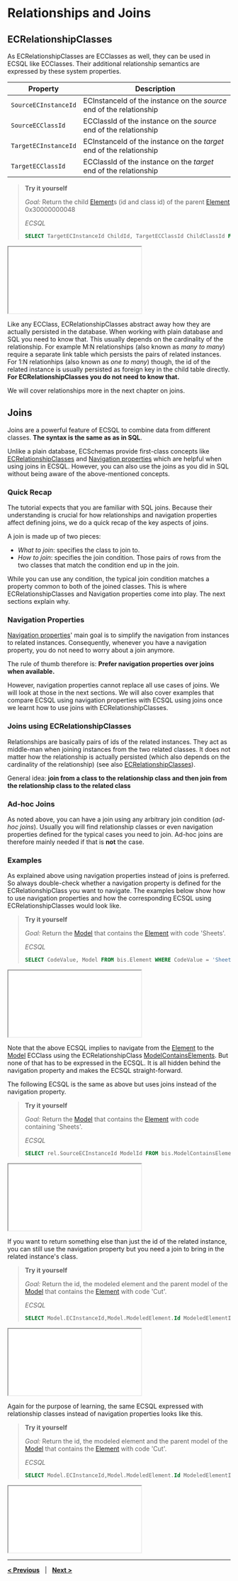 # Relationships and Joins

## ECRelationshipClasses

As ECRelationshipClasses are ECClasses as well, they can be used in ECSQL like ECClasses. Their additional relationship semantics are expressed by these system properties.

Property | Description
--- | ---
`SourceECInstanceId` | ECInstanceId of the instance on the *source* end of the relationship
`SourceECClassId` | ECClassId of the instance on the *source* end of the relationship
`TargetECInstanceId` | ECInstanceId of the instance on the *target* end of the relationship
`TargetECClassId` | ECClassId of the instance on the *target* end of the relationship

> **Try it yourself**
>
> *Goal:* Return the child [Element](../../bis/domains/BisCore.ecschema.md#element)s (id and class id) of the parent [Element](../../bis/domains/BisCore.ecschema.md#element) 0x30000000048
>
> *ECSQL*
> ```sql
> SELECT TargetECInstanceId ChildId, TargetECClassId ChildClassId FROM bis.ElementOwnsChildElements WHERE SourceECInstanceId=0x200000000c7
> ```
<iframe class="embedded-console" src="/console/?imodel=House Sample&query=SELECT TargetECInstanceId ChildId, TargetECClassId ChildClassId FROM bis.ElementOwnsChildElements WHERE SourceECInstanceId=0x200000000c7"></iframe>

Like any ECClass, ECRelationshipClasses abstract away how they are actually persisted in the database. When working with plain database and SQL you need to know that. This usually depends on the cardinality of the relationship. For example M:N relationships (also known as *many to many*) require a separate link table which persists the pairs of related instances. For 1:N relationhips (also known as *one to many*) though, the id of the related instance is usually persisted as foreign key in the child table directly. **For ECRelationshipClasses you do not need to know that.**

We will cover relationships more in the next chapter on joins.

## Joins

Joins are a powerful feature of ECSQL to combine data from different classes. **The syntax is the same as as in SQL**.

Unlike a plain database, ECSchemas provide first-class concepts like [ECRelationshipClasses](#ecrelationshipclasses) and [Navigation properties](./ECSQLDataTypes.md#navigation-properties) which are helpful when using joins in ECSQL. However, you can also use the joins as you did in SQL without being aware of the above-mentioned concepts.

### Quick Recap

The tutorial expects that you are familiar with SQL joins. Because their understanding is crucial for how relationships and navigation properties affect defining joins, we do a quick recap of the key aspects of joins.

A join is made up of two pieces:

- *What to join*: specifies the class to join to.
- *How to join*: specifies the join condition. Those pairs of rows from the two classes that match the condition end up in the join.

While you can use any condition, the typical join condition matches a property common to both of the joined classes. This is where ECRelationshipClasses and Navigation properties come into play. The next sections explain why.

### Navigation Properties

[Navigation properties](./ECSQLDataTypes.md#navigation-properties)' main goal is to simplify the navigation from instances to related instances. Consequently, whenever you have a navigation property, you do not need to worry about a join anymore.

The rule of thumb therefore is: **Prefer navigation properties over joins when available.**

However, navigation properties cannot replace all use cases of joins. We will look at those in the next sections.
We will also cover examples that compare ECSQL using navigation properties with ECSQL using joins once we learnt how to use joins with ECRelationshipClasses.

### Joins using ECRelationshipClasses

Relationships are basically pairs of ids of the related instances. They act as middle-man when joining instances from the two related classes. It does not matter how the relationship is actually persisted (which also depends on the cardinality of the relationship) (see also [ECRelationshipClasses](#ecrelationshipclasses)).

General idea: **join from a class to the relationship class and then join from the relationship class to the related class**

### Ad-hoc Joins

As noted above, you can have a join using any arbitrary join condition (*ad-hoc joins*). Usually you will find relationship classes or even navigation properties defined for the typical cases you need to join. Ad-hoc joins are therefore mainly needed if that is **not** the case.

### Examples

As explained above using navigation properties instead of joins is preferred. So always double-check whether a navigation property is defined for the ECRelationshipClass you want to navigate. The examples below show how to use navigation properties and how the corresponding ECSQL using ECRelationshipClasses would look like.

> **Try it yourself**
>
> *Goal:* Return the [Model](../../bis/domains/BisCore.ecschema.md#model) that contains the [Element](../../bis/domains/BisCore.ecschema.md#element) with code 'Sheets'.
>
> *ECSQL*
> ```sql
> SELECT CodeValue, Model FROM bis.Element WHERE CodeValue = 'Sheets'
> ```
<iframe class="embedded-console" src="/console/?imodel=House Sample&query=SELECT CodeValue, Model FROM bis.Element WHERE CodeValue = 'Sheets'"></iframe>

Note that the above ECSQL implies to navigate from the [Element](../../bis/domains/BisCore.ecschema.md#element) to the [Model](../../bis/domains/BisCore.ecschema.md#model) ECClass using the ECRelationshipClass [ModelContainsElements](../../bis/domains/BisCore.ecschema.md#modelcontainselements). But none of that has to be expressed in the ECSQL. It is all hidden behind the navigation property and makes the ECSQL straight-forward.

The following ECSQL is the same as above but uses joins instead of the navigation property.

> **Try it yourself**
>
> *Goal:* Return the [Model](../../bis/domains/BisCore.ecschema.md#model) that contains the [Element](../../bis/domains/BisCore.ecschema.md#element) with code containing 'Sheets'.
>
> *ECSQL*
> ```sql
> SELECT rel.SourceECInstanceId ModelId FROM bis.ModelContainsElements rel JOIN bis.Element ON rel.TargetECInstanceId=Element.ECInstanceId WHERE Element.CodeValue='Sheets'
> ```
<iframe class="embedded-console" src="/console/?imodel=House Sample&query=SELECT rel.SourceECInstanceId ModelId FROM bis.ModelContainsElements rel JOIN bis.Element ON rel.TargetECInstanceId=Element.ECInstanceId WHERE Element.CodeValue='Sheets'"></iframe>

If you want to return something else than just the id of the related instance, you can still use the navigation property but you need a join to bring in the related instance's class.

> **Try it yourself**
>
> *Goal:* Return the id, the modeled element and the parent model of the [Model](../../bis/domains/BisCore.ecschema.md#model) that contains the [Element](../../bis/domains/BisCore.ecschema.md#element) with code 'Cut'.
>
> *ECSQL*
> ```sql
> SELECT Model.ECInstanceId,Model.ModeledElement.Id ModeledElementId,Model.ParentModel.Id ParentModelId FROM bis.Model JOIN bis.Element ON Element.Model.Id=Model.ECInstanceId WHERE Element.CodeValue='Cut'
> ```
<iframe class="embedded-console" src="/console/?imodel=House Sample&query=SELECT Model.ECInstanceId,Model.ModeledElement.Id ModeledElementId,Model.ParentModel.Id ParentModelId FROM bis.Model JOIN bis.Element ON Element.Model.Id=Model.ECInstanceId WHERE Element.CodeValue='Cut'"></iframe>

Again for the purpose of learning, the same ECSQL expressed with relationship classes instead of navigation properties looks like this.

> **Try it yourself**
>
> *Goal:* Return the id, the modeled element and the parent model of the [Model](../../bis/domains/BisCore.ecschema.md#model) that contains the [Element](../../bis/domains/BisCore.ecschema.md#element) with code 'Cut'.
>
> *ECSQL*
> ```sql
> SELECT Model.ECInstanceId,Model.ModeledElement.Id ModeledElementId,Model.ParentModel.Id ParentModelId FROM bis.Element JOIN bis.ModelContainsElements rel ON Element.ECInstanceId=rel.TargetECInstanceId JOIN bis.Model ON rel.SourceECInstanceId=Model.ECInstanceId WHERE Element.CodeValue='Cut'
> ```
<iframe class="embedded-console" src="/console/?imodel=House Sample&query=SELECT Model.ECInstanceId,Model.ModeledElement.Id ModeledElementId,Model.ParentModel.Id ParentModelId FROM bis.Element JOIN bis.ModelContainsElements rel ON Element.ECInstanceId=rel.TargetECInstanceId JOIN bis.Model ON rel.SourceECInstanceId=Model.ECInstanceId WHERE Element.CodeValue='Cut'"></iframe>

---

[**< Previous**](./ECSQLDataTypes.md) &nbsp; | &nbsp; [**Next >**](./PolymorphicQueries.md)